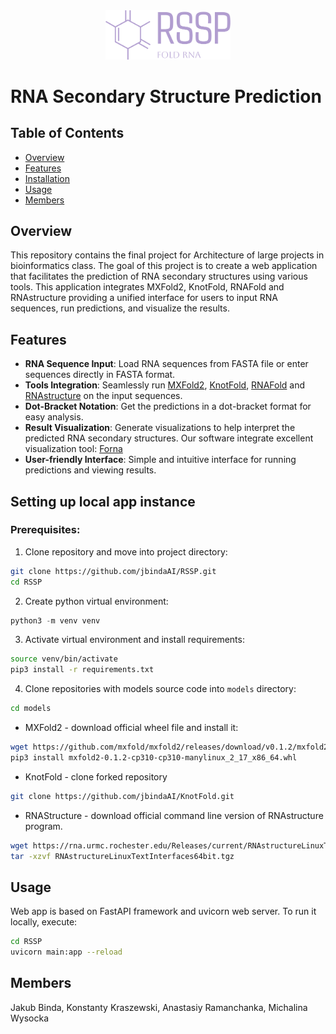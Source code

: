 <div align="center">
  <img src="static/rssp.png" alt="RSSP Logo" width="200"/>
</div>


# RNA Secondary Structure Prediction


## Table of Contents
- [Overview](#overview)
- [Features](#features)
- [Installation](#installation)
- [Usage](#usage)
- [Members](#members)


## Overview
This repository contains the final project for Architecture of large projects in bioinformatics class. The goal of this project is to create a web application that facilitates the prediction of RNA secondary structures using various tools. This application integrates MXFold2, KnotFold, RNAFold and RNAstructure providing a unified interface for users to input RNA sequences, run predictions, and visualize the results.


## Features
- **RNA Sequence Input**: Load RNA sequences from FASTA file or enter sequences directly in FASTA format.
- **Tools Integration**: Seamlessly run [MXFold2](https://github.com/mxfold/mxfold2.git), [KnotFold](https://github.com/gongtiansu/KnotFold.git), [RNAFold](https://github.com/ViennaRNA/ViennaRNA.git) and [RNAstructure](https://rna.urmc.rochester.edu/RNAstructureDownload.html) on the input sequences.
- **Dot-Bracket Notation**: Get the predictions in a dot-bracket format for easy analysis.
- **Result Visualization**: Generate visualizations to help interpret the predicted RNA secondary structures. Our software integrate excellent visualization tool: [Forna](http://rna.tbi.univie.ac.at/forna/)
- **User-friendly Interface**: Simple and intuitive interface for running predictions and viewing results.


## Setting up local app instance
### Prerequisites:
1. Clone repository and move into project directory:
```bash
git clone https://github.com/jbindaAI/RSSP.git
cd RSSP
```
2. Create python virtual environment:
```python
python3 -m venv venv
```
3. Activate virtual environment and install requirements:
```bash
source venv/bin/activate
pip3 install -r requirements.txt
```
4. Clone repositories with models source code into `models` directory:
```bash
cd models
```
* MXFold2 - download official wheel file and install it:
```bash
wget https://github.com/mxfold/mxfold2/releases/download/v0.1.2/mxfold2-0.1.2-cp310-cp310-manylinux_2_17_x86_64.whl
pip3 install mxfold2-0.1.2-cp310-cp310-manylinux_2_17_x86_64.whl
```
* KnotFold - clone forked repository
```bash
git clone https://github.com/jbindaAI/KnotFold.git
```
* RNAStructure - download official command line version of RNAstructure program.
```bash
wget https://rna.urmc.rochester.edu/Releases/current/RNAstructureLinuxTextInterfaces64bit.tgz
tar -xzvf RNAstructureLinuxTextInterfaces64bit.tgz 
```


## Usage
Web app is based on FastAPI framework and uvicorn web server. To run it locally, execute:
```bash
cd RSSP
uvicorn main:app --reload
```


## Members
Jakub Binda, Konstanty Kraszewski, Anastasiy Ramanchanka, Michalina Wysocka
